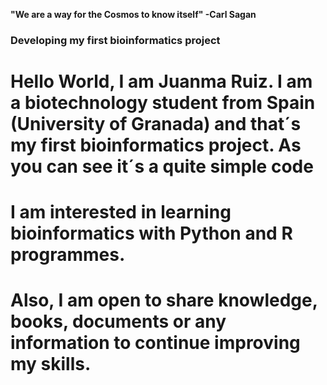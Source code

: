 **"We are a way for the Cosmos to know itself" -Carl Sagan**
### Developing my first bioinformatics project 

# Hello World, I am Juanma Ruiz. I am a biotechnology student from Spain (University of Granada) and that´s my first bioinformatics project. As you can see it´s a quite simple code 
# I am interested in learning bioinformatics with Python and R programmes. 
# Also, I am open to share knowledge, books, documents or any information to continue improving my skills. 

